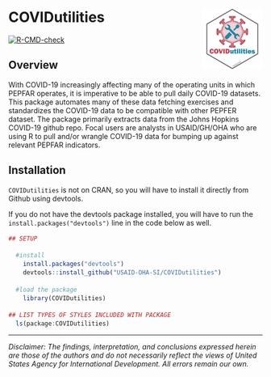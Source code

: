 
# COVIDutilities <img src='man/figures/logo.png' align="right" height="120" />

  <!-- badges: start -->
  [![R-CMD-check](https://github.com/USAID-OHA-SI/COVIDutilities/workflows/R-CMD-check/badge.svg)](https://github.com/USAID-OHA-SI/COVIDutilities/actions)
  <!-- badges: end -->


## Overview

With COVID-19 increasingly affecting many of the operating units in which PEPFAR operates, it is imperative to be able to pull daily COVID-19 datasets. This package automates many of these data fetching exercises and standardizes the COVID-19 data to be compatible with other PEPFER dataset. The package primarily extracts data from the Johns Hopkins COVID-19 github repo. Focal users are analysts in USAID/GH/OHA who are using R to pull and/or wrangle COVID-19 data for bumping up against relevant PEPFAR indicators.  


## Installation

`COVIDutilities` is not on CRAN, so you will have to install it directly from Github using devtools.

If you do not have the devtools package installed, you will have to run the `install.packages("devtools")` line in the code below as well.

``` r
## SETUP

  #install
    install.packages("devtools")
    devtools::install_github("USAID-OHA-SI/COVIDutilities")

  #load the package
    library(COVIDutilities)

## LIST TYPES OF STYLES INCLUDED WITH PACKAGE
  ls(package:COVIDutilities)
```


---

*Disclaimer: The findings, interpretation, and conclusions expressed herein are those of the authors and do not necessarily reflect the views of United States Agency for International Development. All errors remain our own.*
